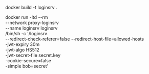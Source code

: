 docker build -t loginsrv .

docker run -itd --rm \
	--network proxy-loginsrv \
	--name loginsrv loginsrv \
	/bin/sh -c '/loginsrv \
	--redirect-check-referer=false --redirect-host-file=allowed-hosts \
	-jwt-expiry 30m \
	-jwt-algo HS512 \
	-jwt-secret-file secret.key \
	-cookie-secure=false \
	-simple bob=secret'
